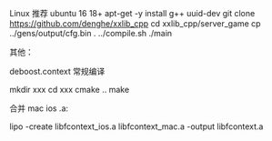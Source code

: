 Linux 推荐 ubuntu 16 18+
apt-get -y install g++ uuid-dev
git clone https://github.com/denghe/xxlib_cpp
cd xxlib_cpp/server_game
cp ../gens/output/cfg.bin .
../compile.sh
./main





其他：

deboost.context 常规编译

mkdir xxx
cd xxx
cmake ..
make

合并 mac ios .a:

lipo -create libfcontext_ios.a libfcontext_mac.a -output libfcontext.a